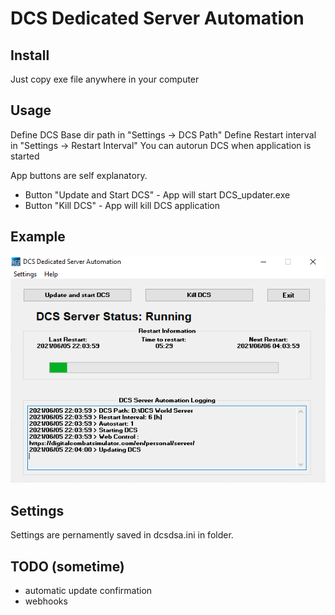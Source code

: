 # DCS Dedicated Server Automation

## Install
Just copy exe file anywhere in your computer

## Usage

Define DCS Base dir path in "Settings -> DCS Path"
Define Restart interval in "Settings -> Restart Interval"
You can autorun DCS when application is started

App buttons are self explanatory.

- Button "Update and Start DCS" - App will start DCS_updater.exe
- Button "Kill DCS" - App will kill DCS application

## Example
![alt Example image](ddsa_example.png)

## Settings
Settings are pernamently saved in dcsdsa.ini in <Documents> folder.

## TODO (sometime)
- automatic update confirmation
- webhooks
